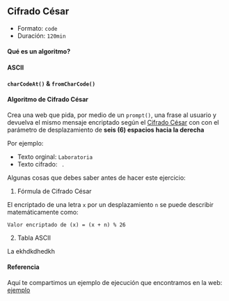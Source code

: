 ## Cifrado César
- Formato: `code`
- Duración: `120min`

#### Qué es un algoritmo?

#### ASCII

#### `charCodeAt()` & `fromCharCode()`

#### Algoritmo de Cifrado César
Crea una web que pida, por medio de un `prompt()`, una frase al usuario y devuelva el mismo mensaje encriptado según el [Cifrado César](https://es.wikipedia.org/wiki/Cifrado_C%C3%A9sar) con con el parámetro de desplazamiento de **seis (6) espacios hacia la derecha**

Por ejemplo:
- Texto orginal: `Laboratoria`
- Texto cifrado: ` `.

Algunas cosas que debes saber antes de hacer este ejercicio:

1. Fórmula de Cifrado César

  El encriptado de una letra `x` por un desplazamiento `n` se puede describir matemáticamente como:

  `Valor encriptado de (x) = (x + n) % 26`

2. Tabla ASCII

  La ekhdkdhedkh

#### Referencia

  Aquí te compartimos un ejemplo de ejecución que encontramos en la web: [ejemplo](https://gist.github.com/EvanHahn/2587465)
